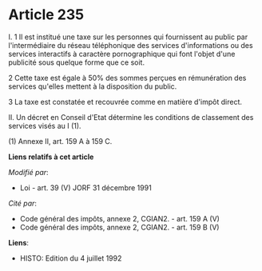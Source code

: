 # Article 235

I. 1 Il est institué une taxe sur les personnes qui fournissent au public par l'intermédiaire du réseau téléphonique des
services d'informations ou des services interactifs à caractère pornographique qui font l'objet d'une publicité sous quelque
forme que ce soit.

2 Cette taxe est égale à 50% des sommes perçues en rémunération des services qu'elles mettent à la disposition du public.

3 La taxe est constatée et recouvrée comme en matière d'impôt direct.

II. Un décret en Conseil d'Etat détermine les conditions de classement des services visés au I (1).

(1) Annexe II, art. 159 A à 159 C.

**Liens relatifs à cet article**

_Modifié par_:

  - Loi - art. 39 (V) JORF 31 décembre 1991

_Cité par_:

  - Code général des impôts, annexe 2, CGIAN2. - art. 159 A (V)
  - Code général des impôts, annexe 2, CGIAN2. - art. 159 B (V)

**Liens**:

  - HISTO: Edition du 4 juillet 1992
